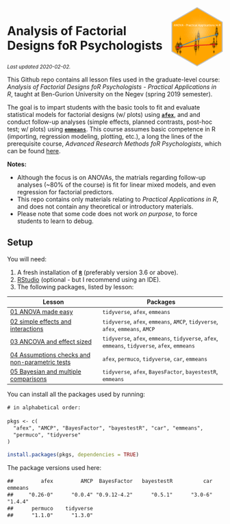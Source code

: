 
<img src='logo/BGUHex.png' align="right" height="139" />

# Analysis of Factorial Designs foR Psychologists

<sub>*Last updated 2020-02-02.*</sub>

This Github repo contains all lesson files used in the graduate-level
course: *Analysis of Factorial Designs foR Psychologists - Practical
Applications in R*, taught at Ben-Gurion University on the Negev (spring
2019 semester).

The goal is to impart students with the basic tools to fit and evaluate
statistical models for factorial designs (w/ plots) using
[**`afex`**](https://afex.singmann.science/), and and conduct follow-up
analyses (simple effects, planned contrasts, post-hoc test; w/ plots)
using [**`emmeans`**](https://cran.r-project.org/package=emmeans). This
course assumes basic competence in R (importing, regression modeling,
plotting, etc.), a long the lines of the prerequisite course, *Advanced
Research Methods foR Psychologists*, which can be found
[here](https://github.com/mattansb/Advanced-Research-Methods-foR-Psychologists).

**Notes:**

  - Although the focus is on ANOVAs, the matrials regarding follow-up
    analyses (\~80% of the course) is fit for linear mixed models, and
    even regression for factorial predictors.
  - This repo contains only materials relating to *Practical
    Applications in R*, and does not contain any theoretical or
    introductory materials.  
  - Please note that some code does not work *on purpose*, to force
    students to learn to debug.

## Setup

You will need:

1.  A fresh installation of [**`R`**](https://cran.r-project.org/)
    (preferably version 3.6 or above).
2.  [RStudio](https://www.rstudio.com/products/rstudio/download/)
    (optional - but I recommend using an IDE).
3.  The following packages, listed by lesson:

| Lesson                                                                                                      | Packages                                                                                       |
| ----------------------------------------------------------------------------------------------------------- | ---------------------------------------------------------------------------------------------- |
| [01 ANOVA made easy](/01%20ANOVA%20made%20easy)                                                             | `tidyverse`, `afex`, `emmeans`                                                                 |
| [02 simple effects and interactions](/02%20simple%20effects%20and%20interactions)                           | `tidyverse`, `afex`, `emmeans`, `AMCP`, `tidyverse`, `afex`, `emmeans`, `AMCP`                 |
| [03 ANCOVA and effect sized](/03%20ANCOVA%20and%20effect%20sized)                                           | `tidyverse`, `afex`, `emmeans`, `tidyverse`, `afex`, `emmeans`, `tidyverse`, `afex`, `emmeans` |
| [04 Assumptions checks and non-parametric tests](/04%20Assumptions%20checks%20and%20non-parametric%20tests) | `afex`, `permuco`, `tidyverse`, `car`, `emmeans`                                               |
| [05 Bayesian and multiple comparisons](/05%20Bayesian%20and%20multiple%20comparisons)                       | `tidyverse`, `afex`, `BayesFactor`, `bayestestR`, `emmeans`                                    |

You can install all the packages used by running:

    # in alphabetical order:

    pkgs <- c(
      "afex", "AMCP", "BayesFactor", "bayestestR", "car", "emmeans",
      "permuco", "tidyverse"
    )

``` r
install.packages(pkgs, dependencies = TRUE)
```

The package versions used here:

    ##         afex         AMCP  BayesFactor   bayestestR          car      emmeans 
    ##     "0.26-0"      "0.0.4" "0.9.12-4.2"      "0.5.1"      "3.0-6"      "1.4.4" 
    ##      permuco    tidyverse 
    ##      "1.1.0"      "1.3.0"
